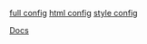 [full config](conf/full/init.vim)
[html config](conf/style/init.vim)
[style config](conf/full/init.vim)

[Docs](docs/bassic.md)
